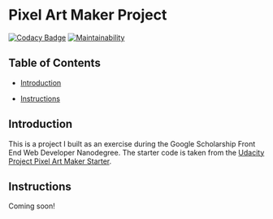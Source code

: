 # Pixel Art Maker Project

[![Codacy Badge](https://api.codacy.com/project/badge/Grade/184687d5b0bc472bb8ddf1d91a3596c9)](https://app.codacy.com/app/aberdean/pixel-art-maker)
[![Maintainability](https://api.codeclimate.com/v1/badges/e4cae802f3798076ce24/maintainability)](https://codeclimate.com/github/aberdean/pixel-art-maker/maintainability)

## Table of Contents

* [Introduction](#introduction)

* [Instructions](#instructions)

## Introduction

This is a project I built as an exercise during the Google Scholarship Front End
Web Developer Nanodegree. The starter code is taken from the [Udacity Project 
Pixel Art Maker Starter](https://github.com/udacity/project-pixel-art-maker-starter).

## Instructions

Coming soon!

[//]: # (TODO: Add the link to the working project in the line below and 
delete the line above)

[//]: # (TODO: Uncomment the following: Go to LINK HERE, pick a grid size, 
optionally pick a color, and start drawing!)
